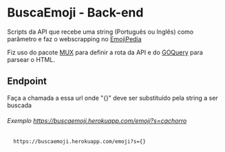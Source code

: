 # BuscaEmoji - Back-end

Scripts da API que recebe uma string (Português ou Inglês) como parâmetro e faz o webscrapping no [EmojiPedia](https://emojipedia.org/) 

Fiz uso do pacote [MUX](https://github.com/gorilla/mux) para definir a rota da API e do [GOQuery](https://github.com/PuerkitoBio/goquery) para parsear o HTML.

## Endpoint

Faça a chamada a essa url onde "{}" deve ser substituído pela string a ser buscada
###### Exemplo https://buscaemoji.herokuapp.com/emoji?s=cachorro

```
  https://buscaemoji.herokuapp.com/emoji?s={}  
```
